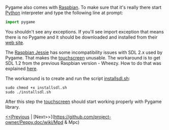 Pygame also comes with [Raspbian](https://github.com/project-owner/Peppy.doc/wiki/Raspbian). To make sure that it's really there start [Python](https://github.com/project-owner/Peppy.doc/wiki/Python) interpreter and type the following line at prompt:
```python
import pygame
```
You shouldn't see any exceptions. If you'll see import exception that means there is no Pygame and it should be downloaded and installed from their [web site](http://www.pygame.org/download.shtml).

The [Raspbian Jessie](https://github.com/project-owner/Peppy.doc/wiki/Raspbian) has some incompatibility issues with SDL 2.x used by Pygame. That makes the [touchscreen](https://github.com/project-owner/Peppy.doc/wiki/Touchscreen) unusable. The workaround is to get SDL 1.2 from the previous Raspbian version - Wheezy. How to do that was explained [here](https://learn.adafruit.com/adafruit-2-4-pitft-hat-with-resistive-touchscreen-mini-kit/pitft-pygame-tips).

The workaround is to create and run the script [installsdl.sh](https://github.com/project-owner/Peppy.doc/blob/master/files/installsdl.sh):
```
sudo chmod +x installsdl.sh
sudo ./installsdl.sh
```
After this step the [touchscreen](https://github.com/project-owner/Peppy.doc/wiki/Python) should start working properly with Pygame library.

[<<Previous](https://github.com/project-owner/Peppy.doc/wiki/Python) | [Next>>](https://github.com/project-owner/Peppy.doc/wiki/Mpd & Mpc)